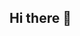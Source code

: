 ## Hi there 👋

<!--
**Akash-G3/Akash-G3** is a ✨ _special_ ✨ repository because its `README.md` (this file) appears on your GitHub profile.

Here are some ideas to get you started:

- 🔭 I’m currently working on Web Application Projects
- 🌱 I’m currently learning React And Full stack development
- 📫 How to reach me: You can contact me through email and my linkedIn / Instagram handle
- 📚  My favourite thing about myself is , no matter how difficult things are I am willing to put in the work to make it work.

-->

